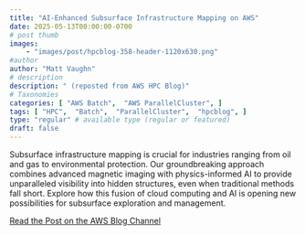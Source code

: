 ```yaml
---
title: "AI-Enhanced Subsurface Infrastructure Mapping on AWS"
date: 2025-05-13T00:00:00-0700
# post thumb
images:
    - "images/post/hpcblog-358-header-1120x630.png"
#author
author: "Matt Vaughn"
# description
description: " (reposted from AWS HPC Blog)"
# Taxonomies
categories: [ "AWS Batch",  "AWS ParallelCluster", ]
tags: [ "HPC",  "Batch",  "ParallelCluster",  "hpcblog", ]
type: "regular" # available type (regular or featured)
draft: false
---
```


Subsurface infrastructure mapping is crucial for industries ranging from oil and gas to environmental protection. Our groundbreaking approach combines advanced magnetic imaging with physics-informed AI to provide unparalleled visibility into hidden structures, even when traditional methods fall short. Explore how this fusion of cloud computing and AI is opening new possibilities for subsurface exploration and management.

<a href="https://aws.amazon.com/blogs/hpc/ai-enhanced-subsurface-infrastructure-mapping-on-aws/" class="btn btn-primary btn-lg active" role="button" aria-pressed="true" style="margin-top: 8px;">Read the Post on the AWS Blog Channel</a>